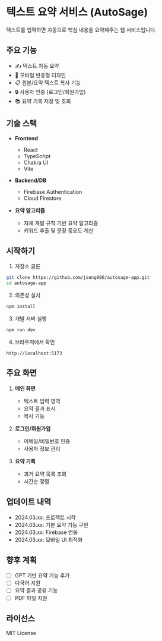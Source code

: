 # 텍스트 요약 서비스 (AutoSage)

텍스트를 입력하면 자동으로 핵심 내용을 요약해주는 웹 서비스입니다.

## 주요 기능

- ✍️ 텍스트 자동 요약
- 📱 모바일 반응형 디자인
- 📋 원본/요약 텍스트 복사 기능
- 🔒 사용자 인증 (로그인/회원가입)
- 📚 요약 기록 저장 및 조회

## 기술 스택

- **Frontend**

  - React
  - TypeScript
  - Chakra UI
  - Vite

- **Backend/DB**

  - Firebase Authentication
  - Cloud Firestore

- **요약 알고리즘**
  - 자체 개발 규칙 기반 요약 알고리즘
  - 키워드 추출 및 문장 중요도 계산

## 시작하기

1. 저장소 클론

```bash
git clone https://github.com/joung886/autosage-app.git
cd autosage-app
```

2. 의존성 설치

```bash
npm install
```

3. 개발 서버 실행

```bash
npm run dev
```

4. 브라우저에서 확인

```
http://localhost:5173
```

## 주요 화면

1. **메인 화면**

   - 텍스트 입력 영역
   - 요약 결과 표시
   - 복사 기능

2. **로그인/회원가입**

   - 이메일/비밀번호 인증
   - 사용자 정보 관리

3. **요약 기록**
   - 과거 요약 목록 조회
   - 시간순 정렬

## 업데이트 내역

- 2024.03.xx: 프로젝트 시작
- 2024.03.xx: 기본 요약 기능 구현
- 2024.03.xx: Firebase 연동
- 2024.03.xx: 모바일 UI 최적화

## 향후 계획

- [ ] GPT 기반 요약 기능 추가
- [ ] 다국어 지원
- [ ] 요약 결과 공유 기능
- [ ] PDF 파일 지원

## 라이선스

MIT License
